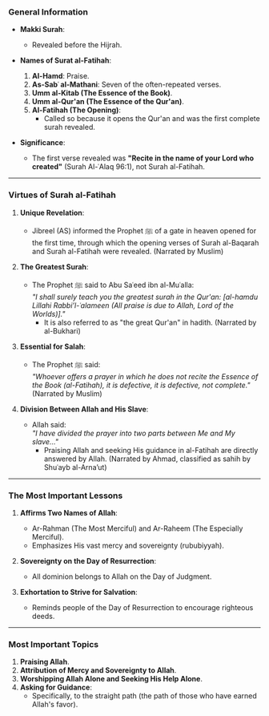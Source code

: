 ### **General Information**
- **Makki Surah**:  
  - Revealed before the Hijrah.  

- **Names of Surat al-Fatihah**:  
  1. **Al-Hamd**: Praise.  
  2. **As-Sabʿ al-Mathani**: Seven of the often-repeated verses.  
  3. **Umm al-Kitab (The Essence of the Book)**.  
  4. **Umm al-Qur'an (The Essence of the Qur'an)**.  
  5. **Al-Fatihah (The Opening)**:  
     - Called so because it opens the Qur'an and was the first complete surah revealed.  

- **Significance**:  
  - The first verse revealed was **"Recite in the name of your Lord who created"** (Surah Al-ʿAlaq 96:1), not Surah al-Fatihah.

---

### **Virtues of Surah al-Fatihah**
1. **Unique Revelation**:  
   - Jibreel (AS) informed the Prophet ﷺ of a gate in heaven opened for the first time, through which the opening verses of Surah al-Baqarah and Surah al-Fatihah were revealed. (Narrated by Muslim)  

2. **The Greatest Surah**:  
   - The Prophet ﷺ said to Abu Saʿeed ibn al-Muʿalla:  
     *"I shall surely teach you the greatest surah in the Qur'an: [al-hamdu Lillahi Rabbi’l-ʿalameen (All praise is due to Allah, Lord of the Worlds)]."*  
     - It is also referred to as "the great Qur'an" in hadith. (Narrated by al-Bukhari)  

3. **Essential for Salah**:  
   - The Prophet ﷺ said:  
     *"Whoever offers a prayer in which he does not recite the Essence of the Book (al-Fatihah), it is defective, it is defective, not complete."*  
     (Narrated by Muslim)  

4. **Division Between Allah and His Slave**:  
   - Allah said:  
     *"I have divided the prayer into two parts between Me and My slave..."*  
     - Praising Allah and seeking His guidance in al-Fatihah are directly answered by Allah. (Narrated by Ahmad, classified as sahih by Shuʿayb al-Arna’ut)

---

### **The Most Important Lessons**
1. **Affirms Two Names of Allah**:  
   - Ar-Rahman (The Most Merciful) and Ar-Raheem (The Especially Merciful).  
   - Emphasizes His vast mercy and sovereignty (rububiyyah).  

2. **Sovereignty on the Day of Resurrection**:  
   - All dominion belongs to Allah on the Day of Judgment.  

3. **Exhortation to Strive for Salvation**:  
   - Reminds people of the Day of Resurrection to encourage righteous deeds.  

---

### **Most Important Topics**
1. **Praising Allah**.  
2. **Attribution of Mercy and Sovereignty to Allah**.  
3. **Worshipping Allah Alone and Seeking His Help Alone**.  
4. **Asking for Guidance**:  
   - Specifically, to the straight path (the path of those who have earned Allah's favor). 
